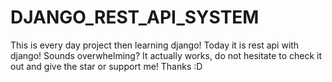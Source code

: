 # DJANGO_REST_API_SYSTEM
This is every day project then learning django! Today it is rest api with django! Sounds overwhelming? It actually works, do not hesitate to check it out and give the star or support me! Thanks :D
